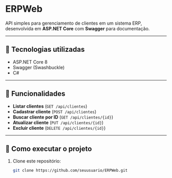 # ERPWeb

API simples para gerenciamento de clientes em um sistema ERP, desenvolvida em **ASP.NET Core** com **Swagger** para documentação.

---

## 🚀 Tecnologias utilizadas
- ASP.NET Core 8
- Swagger (Swashbuckle)
- C#

---

## 📌 Funcionalidades
- **Listar clientes** (`GET /api/clientes`)
- **Cadastrar cliente** (`POST /api/clientes`)
- **Buscar cliente por ID** (`GET /api/clientes/{id}`)
- **Atualizar cliente** (`PUT /api/clientes/{id}`)
- **Excluir cliente** (`DELETE /api/clientes/{id}`)

---

## 🔧 Como executar o projeto
1. Clone este repositório:
   ```bash
   git clone https://github.com/seuusuario/ERPWeb.git
